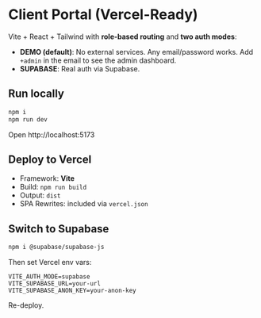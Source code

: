 # Client Portal (Vercel-Ready)

Vite + React + Tailwind with **role-based routing** and **two auth modes**:

- **DEMO (default)**: No external services. Any email/password works. Add `+admin` in the email to see the admin dashboard.
- **SUPABASE**: Real auth via Supabase.

## Run locally
```bash
npm i
npm run dev
```
Open http://localhost:5173

## Deploy to Vercel
- Framework: **Vite**
- Build: `npm run build`
- Output: `dist`
- SPA Rewrites: included via `vercel.json`

## Switch to Supabase
```bash
npm i @supabase/supabase-js
```
Then set Vercel env vars:
```
VITE_AUTH_MODE=supabase
VITE_SUPABASE_URL=your-url
VITE_SUPABASE_ANON_KEY=your-anon-key
```
Re-deploy.
